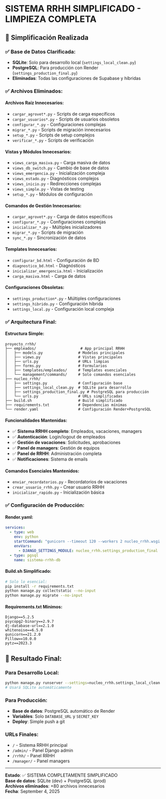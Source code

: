 # SISTEMA RRHH SIMPLIFICADO - LIMPIEZA COMPLETA

## 🧹 Simplificación Realizada

### ✅ **Base de Datos Clarificada:**
- **SQLite**: Solo para desarrollo local (`settings_local_clean.py`)
- **PostgreSQL**: Para producción con Render (`settings_production_final.py`)
- **Eliminadas**: Todas las configuraciones de Supabase y híbridas

### ✅ **Archivos Eliminados:**

#### Archivos Raíz Innecesarios:
- `cargar_agrovet*.py` - Scripts de carga específicos
- `cargar_usuarios*.py` - Scripts de usuarios obsoletos
- `configurar_*.py` - Configuraciones complejas
- `migrar_*.py` - Scripts de migración innecesarios
- `setup_*.py` - Scripts de setup complejos
- `verificar_*.py` - Scripts de verificación

#### Vistas y Módulos Innecesarios:
- `views_carga_masiva.py` - Carga masiva de datos
- `views_db_switch.py` - Cambio de base de datos
- `views_emergencia.py` - Inicialización compleja
- `views_estado.py` - Diagnósticos complejos
- `views_inicio.py` - Redirecciones complejas
- `views_simple.py` - Vistas de testing
- `setup_*.py` - Módulos de configuración

#### Comandos de Gestión Innecesarios:
- `cargar_agrovet*.py` - Carga de datos específicos
- `configurar_*.py` - Configuraciones complejas
- `inicializar_*.py` - Múltiples inicializadores
- `migrar_*.py` - Scripts de migración
- `sync_*.py` - Sincronización de datos

#### Templates Innecesarios:
- `configurar_bd.html` - Configuración de BD
- `diagnostico_bd.html` - Diagnósticos
- `inicializar_emergencia.html` - Inicialización
- `carga_masiva.html` - Carga de datos

#### Configuraciones Obsoletas:
- `settings_production*.py` - Múltiples configuraciones
- `settings_hibrido.py` - Configuración híbrida
- `settings_local.py` - Configuración local compleja

### ✅ **Arquitectura Final:**

#### Estructura Simple:
```
proyecto_rrhh/
├── empleados/                    # App principal RRHH
│   ├── models.py                # Modelos principales
│   ├── views.py                 # Vistas principales
│   ├── urls.py                  # URLs limpias
│   ├── forms.py                 # Formularios
│   ├── templates/empleados/     # Templates esenciales
│   └── management/commands/     # Solo comandos esenciales
├── nucleo_rrhh/
│   ├── settings.py              # Configuración base
│   ├── settings_local_clean.py  # SQLite para desarrollo
│   ├── settings_production_final.py # PostgreSQL para producción
│   └── urls.py                  # URLs simplificadas
├── build.sh                     # Build simplificado
├── requirements.txt             # Dependencias mínimas
└── render.yaml                  # Configuración Render+PostgreSQL
```

#### Funcionalidades Mantenidas:
- ✅ **Sistema RRHH completo**: Empleados, vacaciones, managers
- ✅ **Autenticación**: Login/logout de empleados
- ✅ **Gestión de vacaciones**: Solicitudes, aprobaciones
- ✅ **Panel de managers**: Gestión de equipos
- ✅ **Panel de RRHH**: Administración completa
- ✅ **Notificaciones**: Sistema de emails

#### Comandos Esenciales Mantenidos:
- `enviar_recordatorios.py` - Recordatorios de vacaciones
- `crear_usuario_rrhh.py` - Crear usuario RRHH
- `inicializar_rapido.py` - Inicialización básica

### ✅ **Configuración de Producción:**

#### Render.yaml:
```yaml
services:
  - type: web
    env: python
    startCommand: "gunicorn --timeout 120 --workers 2 nucleo_rrhh.wsgi:application"
    envVars:
      - DJANGO_SETTINGS_MODULE: nucleo_rrhh.settings_production_final
  - type: pgsql
    name: sistema-rrhh-db
```

#### Build.sh Simplificado:
```bash
# Solo lo esencial:
pip install -r requirements.txt
python manage.py collectstatic --no-input
python manage.py migrate --no-input
```

#### Requirements.txt Mínimos:
```
Django==5.2.5
psycopg2-binary==2.9.7
dj-database-url==2.1.0
whitenoise==6.5.0
gunicorn==21.2.0
Pillow==10.0.0
pytz==2023.3
```

## 🎯 **Resultado Final:**

### Para Desarrollo Local:
```bash
python manage.py runserver --settings=nucleo_rrhh.settings_local_clean
# Usará SQLite automáticamente
```

### Para Producción:
- **Base de datos**: PostgreSQL automático de Render
- **Variables**: Solo `DATABASE_URL` y `SECRET_KEY`
- **Deploy**: Simple push a git

### URLs Finales:
- `/` - Sistema RRHH principal
- `/admin/` - Panel Django admin
- `/rrhh/` - Panel RRHH
- `/manager/` - Panel managers

---

**Estado**: ✅ SISTEMA COMPLETAMENTE SIMPLIFICADO  
**Base de datos**: SQLite (dev) + PostgreSQL (prod)  
**Archivos eliminados**: +80 archivos innecesarios  
**Fecha**: September 4, 2025
